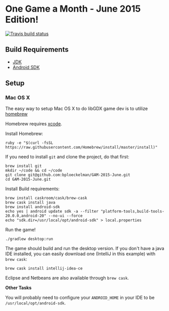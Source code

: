# One Game a Month - June 2015 Edition!

[![Travis build status](https://travis-ci.org/bploeckelman/GAM-2015-June.svg)](https://travis-ci.org/bploeckelman/GAM-2015-June)

## Build Requirements

* [JDK](http://www.oracle.com/technetwork/java/javase/downloads/jdk8-downloads-2133151.html)
* [Android SDK](https://developer.android.com/sdk/index.html#Other)

## Setup

### Mac OS X

The easy way to setup Mac OS X to do libGDX game dev is to utilize [homebrew](http://brew.sh)

Homebrew requires [xcode](https://developer.apple.com/xcode/downloads/).

Install Homebrew:

    ruby -e "$(curl -fsSL https://raw.githubusercontent.com/Homebrew/install/master/install)"

If you need to install `git` and clone the project, do that first:

    brew install git
    mkdir ~/code && cd ~/code
    git clone git@github.com:bploeckelman/GAM-2015-June.git
    cd GAM-2015-June.git 

Install Build requirements:

    brew install caskroom/cask/brew-cask
    brew cask install java
    brew install android-sdk
    echo yes | android update sdk -a --filter "platform-tools,build-tools-20.0.0,android-20" --no-ui --force
    echo "sdk.dir=/usr/local/opt/android-sdk" > local.properties

Run the game!

    ./gradlew desktop:run

The game should build and run the desktop version.  If you don't have a java
IDE installed, you can easily download one (IntelliJ in this example)
with `brew cask`:

    brew cask install intellij-idea-ce

Eclipse and Netbeans are also available through `brew cask`.

**Other Tasks**

You will probably need to configure your `ANDROID_HOME` in your IDE to be
`/usr/local/opt/android-sdk`.
